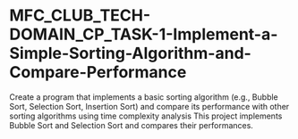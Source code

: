 # MFC_CLUB_TECH-DOMAIN_CP_TASK-1-Implement-a-Simple-Sorting-Algorithm-and-Compare-Performance
Create a program that implements a basic sorting algorithm (e.g., Bubble Sort, Selection Sort, Insertion Sort) and compare its performance with other sorting algorithms using time complexity analysis
This project implements Bubble Sort and Selection Sort and compares their performances.
